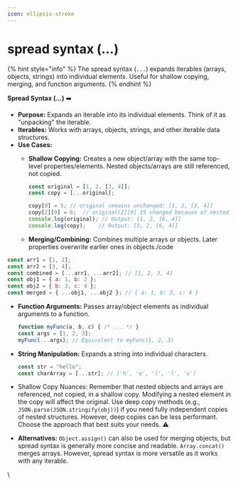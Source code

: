 ```yaml
---
icon: ellipsis-stroke
---
```


# spread syntax (...)

{% hint style="info" %}
The spread syntax (`...`) expands iterables (arrays, objects, strings) into individual elements. Useful for shallow copying, merging, and function arguments.
{% endhint %}

**Spread Syntax (...)** ➡️

* **Purpose:** Expands an iterable into its individual elements. Think of it as "unpacking" the iterable.
* **Iterables:** Works with arrays, objects, strings, and other iterable data structures.
* **Use Cases:**
  *   **Shallow Copying:** Creates a new object/array with the same top-level properties/elements. Nested objects/arrays are still referenced, not copied.

      ```js
      const original = [1, 2, [3, 4]];
      const copy = [...original];

      copy[0] = 5; // original remains unchanged: [1, 2, [3, 4]]
      copy[2][0] = 6;  // original[2][0] IS changed because of nested reference!: [1, 2, [6, 4]]
      console.log(original); // Output: [1, 2, [6, 4]]
      console.log(copy);    // Output: [5, 2, [6, 4]]
      ```
  * **Merging/Combining:** Combines multiple arrays or objects. Later properties overwrite earlier ones in objects./code

```javascript
const arr1 = [1, 2];
const arr2 = [3, 4];
const combined = [...arr1, ...arr2]; // [1, 2, 3, 4]
const obj1 = { a: 1, b: 2 };
const obj2 = { b: 3, c: 4 };
const merged = { ...obj1, ...obj2 }; // { a: 1, b: 3, c: 4 }
```

*   **Function Arguments:** Passes array/object elements as individual arguments to a function.

    ```javascript
    function myFunc(a, b, c) { /* ... */ }
    const args = [1, 2, 3];
    myFunc(...args); // Equivalent to myFunc(1, 2, 3)
    ```
*   **String Manipulation:** Expands a string into individual characters.

    ```javascript
    const str = "hello";
    const charArray = [...str]; // ['h', 'e', 'l', 'l', 'o']
    ```
* Shallow Copy Nuances: Remember that nested objects and arrays are referenced, not copied, in a shallow copy. Modifying a nested element in the copy will affect the original. Use deep copy methods (e.g., `JSON.parse(JSON.stringify(obj))`) if you need fully independent copies of nested structures. However, deep copies can be less performant. Choose the approach that best suits your needs. ⚠️
* **Alternatives:** `Object.assign()` can also be used for merging objects, but spread syntax is generally more concise and readable. `Array.concat()` merges arrays. However, spread syntax is more versatile as it works with any iterable.

\
